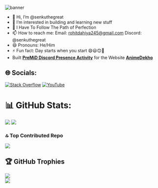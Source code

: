 ![banner](https://github.com/user-attachments/assets/1dc328c2-d14d-4672-a6a4-987406c630ac)

- 👋 Hi, I’m @senkuthegreat
- 👀 I’m interested in building and learning new stuff
- 🌱 I Have To Follow The Path of Perfection
- 📫 How to reach me: 
      Email: rohitdahiya245@gmail.com
      Discord: @senkuthegreat
- 😄 Pronouns: He/Him
- ⚡ Fun fact: Day starts when you start 😄😃😊🫨
- Built [**PreMiD Discord Presence Activity**](https://premid.app/store/presences/AnimeDekho) for the Website [**AnimeDekho**](https://animedekho.co/)
## 🌐 Socials:
[![Stack Overflow](https://img.shields.io/badge/-Stackoverflow-FE7A16?logo=stack-overflow&logoColor=white)](https://stackoverflow.com/users/30893343) [![YouTube](https://img.shields.io/badge/YouTube-%23FF0000.svg?logo=YouTube&logoColor=white)](https://youtube.com/@SenkuTheGreat) 
# 📊 GitHub Stats:
![](https://github-readme-stats.vercel.app/api?username=SenkuTheGreat&theme=vue-dark&hide_border=true&include_all_commits=false&count_private=true)
![](https://nirzak-streak-stats.vercel.app/?user=SenkuTheGreat&theme=vue-dark&hide_border=true)<br/>
### 🔝 Top Contributed Repo
![](https://github-contributor-stats.vercel.app/api?username=SenkuTheGreat&limit=5&theme=vue-dark&combine_all_yearly_contributions=true)
## 🏆 GitHub Trophies
![](https://github-profile-trophy.vercel.app/?username=SenkuTheGreat&theme=dracula&no-frame=true&no-bg=false&margin-w=4)<br/>
[![](https://visitcount.itsvg.in/api?id=SenkuTheGreat&icon=0&color=0)](https://visitcount.itsvg.in)

<!---
Krazywalaby/Krazywalaby is a ✨ special ✨ repository because its `README.md` (this file) appears on your GitHub profile.
You can click the Preview link to take a look at your changes.
--->
